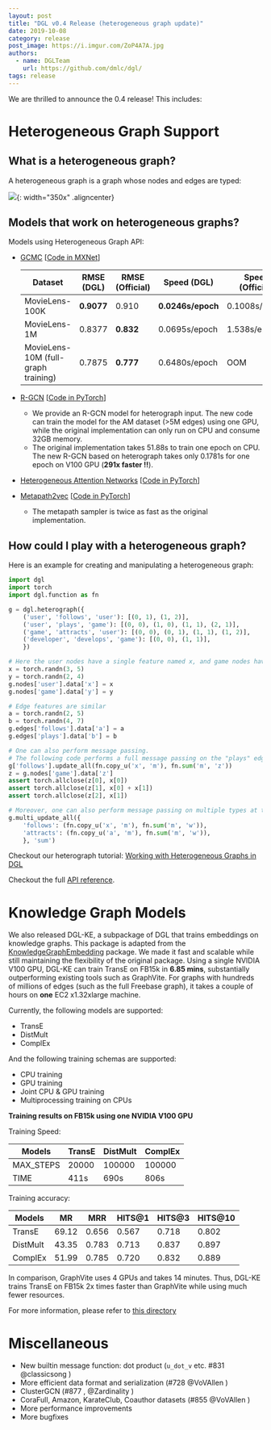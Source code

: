 ```yaml
---
layout: post
title: "DGL v0.4 Release (heterogeneous graph update)"
date: 2019-10-08
category: release
post_image: https://i.imgur.com/ZoP4A7A.jpg
authors:
  - name: DGLTeam
    url: https://github.com/dmlc/dgl/
tags: release
---
```


We are thrilled to announce the 0.4 release!  This includes:

Heterogeneous Graph Support
===

What is a heterogeneous graph?
---

A heterogeneous graph is a graph whose nodes and edges are typed:

![](https://user-images.githubusercontent.com/2978100/66382127-3196d400-e9ed-11e9-94f8-ee89ba530a13.png){: width="350x" .aligncenter}

Models that work on heterogeneous graphs?
---

Models using Heterogeneous Graph API:
* [GCMC](https://arxiv.org/abs/1706.02263) [[Code in MXNet](https://github.com/dmlc/dgl/tree/master/examples/mxnet/gcmc)]

  | Dataset | RMSE (DGL) | RMSE (Official) | Speed (DGL) | Speed (Official) | Speed Comparison |
  |---------|---------|---------|--------------|---------|-------------|
  | MovieLens-100K | **0.9077** | 0.910 | **0.0246s/epoch** | 0.1008s/epoch | 5x |
  | MovieLens-1M | 0.8377 | **0.832** | 0.0695s/epoch | 1.538s/epoch | 22x |
  | MovieLens-10M (full-graph training) | 0.7875 | **0.777** | 0.6480s/epoch | OOM | - |

* [R-GCN](https://arxiv.org/abs/1703.06103) [[Code in PyTorch](https://github.com/dmlc/dgl/tree/master/examples/pytorch/rgcn-hetero)]
  * We provide an R-GCN model for heterograph input. The new code can train the model for the AM dataset (>5M edges) using one GPU, while the original implementation can only run on CPU and consume 32GB memory.
  * The original implementation takes 51.88s to train one epoch on CPU. The new R-GCN based on heterograph takes only 0.1781s for one epoch on V100 GPU (**291x faster !!**).
* [Heterogeneous Attention Networks](https://arxiv.org/abs/1903.07293) [[Code in PyTorch](https://github.com/dmlc/dgl/tree/master/examples/pytorch/han)]
* [Metapath2vec](https://dl.acm.org/citation.cfm?id=3098036) [[Code in PyTorch](https://github.com/dmlc/dgl/tree/master/examples/pytorch/metapath2vec)]
  * The metapath sampler is twice as fast as the original implementation.

How could I play with a heterogeneous graph?
---

Here is an example for creating and manipulating a heterogeneous graph:

```python
import dgl
import torch
import dgl.function as fn

g = dgl.heterograph({
    ('user', 'follows', 'user'): [(0, 1), (1, 2)],
    ('user', 'plays', 'game'): [(0, 0), (1, 0), (1, 1), (2, 1)],
    ('game', 'attracts', 'user'): [(0, 0), (0, 1), (1, 1), (1, 2)],
    ('developer', 'develops', 'game'): [(0, 0), (1, 1)],
    })

# Here the user nodes have a single feature named x, and game nodes have a single feature named y
x = torch.randn(3, 5)
y = torch.randn(2, 4)
g.nodes['user'].data['x'] = x
g.nodes['game'].data['y'] = y

# Edge features are similar
a = torch.randn(2, 5)
b = torch.randn(4, 7)
g.edges['follows'].data['a'] = a
g.edges['plays'].data['b'] = b

# One can also perform message passing.
# The following code performs a full message passing on the "plays" edges.
g['follows'].update_all(fn.copy_u('x', 'm'), fn.sum('m', 'z'))
z = g.nodes['game'].data['z']
assert torch.allclose(z[0], x[0])
assert torch.allclose(z[1], x[0] + x[1])
assert torch.allclose(z[2], x[1])

# Moreover, one can also perform message passing on multiple types at the same time, aggregating the results
g.multi_update_all({
    'follows': (fn.copy_u('x', 'm'), fn.sum('m', 'w')),
    'attracts': (fn.copy_u('a', 'm'), fn.sum('m', 'w')),
    }, 'sum')
```

Checkout our heterograph tutorial: [Working with Heterogeneous Graphs in DGL](https://docs.dgl.ai/tutorials/hetero/1_basics.html)

Checkout the full [API reference](https://docs.dgl.ai/api/python/heterograph.html).

Knowledge Graph Models
===

We also released DGL-KE, a subpackage of DGL that trains embeddings on knowledge graphs. This package is adapted from the [KnowledgeGraphEmbedding](https://github.com/DeepGraphLearning/KnowledgeGraphEmbedding) package. We made it fast and scalable while still maintaining the flexibility of the original package. Using a single NVIDIA V100 GPU, DGL-KE can train TransE on FB15k in **6.85 mins**, substantially outperforming existing tools such as GraphVite.  For graphs with hundreds of millions of edges (such as the full Freebase graph), it takes a couple of hours on **one** EC2 x1.32xlarge machine.

Currently, the following models are supported:

* TransE
* DistMult
* ComplEx

And the following training schemas are supported:

* CPU training
* GPU training
* Joint CPU & GPU training
* Multiprocessing training on CPUs

**Training results on FB15k using one NVIDIA V100 GPU**

Training Speed:

|  Models | TransE | DistMult | ComplEx |
|---------|--------|----------|---------|
|MAX_STEPS| 20000  | 100000   | 100000  |
|TIME     | 411s   | 690s     | 806s    |

Training accuracy:

|  Models  |  MR   |  MRR  | HITS@1 | HITS@3 | HITS@10 |
|----------|-------|-------|--------|--------|---------|
| TransE   | 69.12 | 0.656 | 0.567  | 0.718  | 0.802   |
| DistMult | 43.35 | 0.783 | 0.713  | 0.837  | 0.897   |
| ComplEx  | 51.99 | 0.785 | 0.720  | 0.832  | 0.889   |

In comparison, GraphVite uses 4 GPUs and takes 14 minutes. Thus, DGL-KE trains TransE on FB15k 2x times faster than GraphVite while using much fewer resources.

For more information, please refer to [this directory](https://github.com/dmlc/dgl/tree/master/apps/kg)

Miscellaneous
===

* New builtin message function: dot product (`u_dot_v` etc. #831 @classicsong )
* More efficient data format and serialization (#728 @VoVAllen )
* ClusterGCN (#877 , @Zardinality )
* CoraFull, Amazon, KarateClub, Coauthor datasets (#855 @VoVAllen )
* More performance improvements
* More bugfixes
